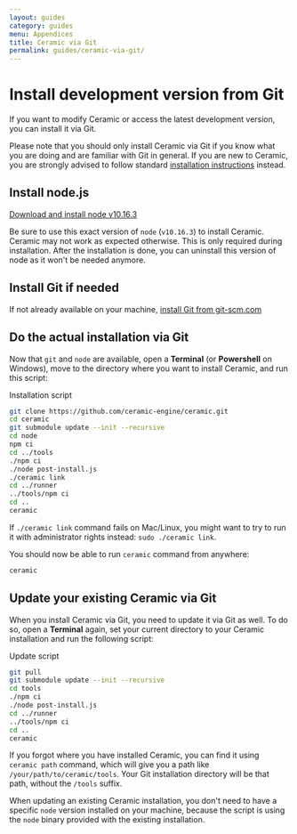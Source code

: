 ```yaml
---
layout: guides
category: guides
menu: Appendices
title: Ceramic via Git
permalink: guides/ceramic-via-git/
---
```

# Install development version from Git

If you want to modify Ceramic or access the latest development version, you can install it via Git.

<p class="extra-info">Please note that you should only install Ceramic via Git if you know what you are doing and are familiar with Git in general. If you are new to Ceramic, you are strongly advised to follow standard <a href="/guides/install-ceramic/">installation instructions</a> instead.<p>

## Install node.js

[Download and install node v10.16.3](https://nodejs.org/dist/v10.16.3/)

<p class="extra-info">Be sure to use this exact version of <code>node</code> (<code>v10.16.3</code>) to install Ceramic. Ceramic may not work as expected otherwise. This is only required during installation. After the installation is done, you can uninstall this version of node as it won't be needed anymore.<p>

## Install Git if needed

If not already available on your machine, [install Git from git-scm.com](https://git-scm.com/downloads)

## Do the actual installation via Git

Now that `git` and `node` are available, open a **Terminal** (or **Powershell** on Windows), move to the directory where you want to install Ceramic, and run this script:

<div class="codename">Installation script</div>

```bash
git clone https://github.com/ceramic-engine/ceramic.git
cd ceramic
git submodule update --init --recursive
cd node
npm ci
cd ../tools
./npm ci
./node post-install.js
./ceramic link
cd ../runner
../tools/npm ci
cd ..
ceramic
```

<p class="extra-info">If <code>./ceramic link</code> command fails on Mac/Linux, you might want to try to run it with administrator rights instead: <code>sudo ./ceramic link</code>.<p>

You should now be able to run `ceramic` command from anywhere:

```bash
ceramic
```

## Update your existing Ceramic via Git

When you install Ceramic via Git, you need to update it via Git as well. To do so, open a **Terminal** again, set your current directory to your Ceramic installation and run the following script:

<div class="codename">Update script</div>

```bash
git pull
git submodule update --init --recursive
cd tools
./npm ci
./node post-install.js
cd ../runner
../tools/npm ci
cd ..
ceramic
```

<p class="extra-info">If you forgot where you have installed Ceramic, you can find it using <code>ceramic&nbsp;path</code> command, which will give you a path like <code>/your/path/to/ceramic/tools</code>. Your Git installation directory will be that path, without the <code>/tools</code> suffix.<p>

<p class="extra-info">When updating an existing Ceramic installation, you don't need to have a specific <code>node</code> version installed on your machine, because the script is using the <code>node</code> binary provided with the existing installation.<p>
